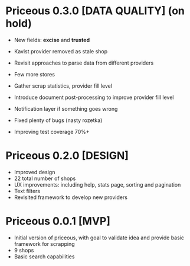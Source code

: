 # Priceous 0.3.0 [DATA QUALITY] (on hold)

- New fields: **excise** and **trusted**
- Kavist provider removed as stale shop

- Revisit approaches to parse data from different providers
- Few more stores
- Gather scrap statistics, provider fill level
- Introduce document post-processing to improve provider fill level
- Notification layer if something goes wrong
- Fixed plenty of bugs (nasty rozetka)
- Improving test coverage 70%+

# Priceous 0.2.0 [DESIGN]

- Improved design
- 22 total number of shops
- UX improvements: including help, stats page, sorting and pagination
- Text filters
- Revisited framework to develop new providers

# Priceous 0.0.1 [MVP]

- Initial version of priceous, with goal to validate idea and provide basic framework for scrapping
- 9 shops
- Basic search capabilities

